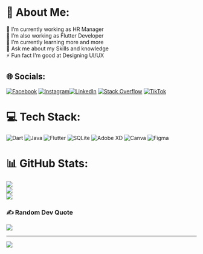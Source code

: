 # 💫 About Me:
🔭 I’m currently working as HR Manager<br>👯 I’m also working as Flutter Developer<br>🌱 I’m currently learning more and more<br>💬 Ask me about my Skills and knowledge<br>⚡ Fun fact I'm  good at Designing UI/UX


## 🌐 Socials:
[![Facebook](https://img.shields.io/badge/Facebook-%231877F2.svg?logo=Facebook&logoColor=white)](https://www.facebook.com/profile.php?id=100009104753026) [![Instagram](https://img.shields.io/badge/Instagram-%23E4405F.svg?logo=Instagram&logoColor=white)](https://instagram.com/Kamran2375)[![LinkedIn](https://img.shields.io/badge/LinkedIn-%230077B5.svg?logo=linkedin&logoColor=white)](https://www.linkedin.com/in/kamran-mehar-98b27b274/) [![Stack Overflow](https://img.shields.io/badge/-Stackoverflow-FE7A16?logo=stack-overflow&logoColor=white)](https://stackoverflow.com/users/15593880) [![TikTok](https://img.shields.io/badge/TikTok-%23000000.svg?logo=TikTok&logoColor=white)](https://tiktok.com/@kamranmehar88) 

# 💻 Tech Stack:
![Dart](https://img.shields.io/badge/dart-%230175C2.svg?style=for-the-badge&logo=dart&logoColor=white) ![Java](https://img.shields.io/badge/java-%23ED8B00.svg?style=for-the-badge&logo=java&logoColor=white) ![Flutter](https://img.shields.io/badge/Flutter-%2302569B.svg?style=for-the-badge&logo=Flutter&logoColor=white) ![SQLite](https://img.shields.io/badge/sqlite-%2307405e.svg?style=for-the-badge&logo=sqlite&logoColor=white) ![Adobe XD](https://img.shields.io/badge/Adobe%20XD-470137?style=for-the-badge&logo=Adobe%20XD&logoColor=#FF61F6) ![Canva](https://img.shields.io/badge/Canva-%2300C4CC.svg?style=for-the-badge&logo=Canva&logoColor=white) 	![Figma](https://img.shields.io/badge/figma-%23F24E1E.svg?style=for-the-badge&logo=figma&logoColor=white)
# 📊 GitHub Stats:
![](https://github-readme-stats.vercel.app/api?username=KamranMehar&theme=radical&hide_border=false&include_all_commits=false&count_private=false)<br/>
![](https://github-readme-streak-stats.herokuapp.com/?user=KamranMehar&theme=radical&hide_border=false)<br/>
![](https://github-readme-stats.vercel.app/api/top-langs/?username=KamranMehar&theme=radical&hide_border=false&include_all_commits=false&count_private=false&layout=compact)

### ✍️ Random Dev Quote
![](https://quotes-github-readme.vercel.app/api?type=vetical&theme=tokyonight)

---
[![](https://visitcount.itsvg.in/api?id=KamranMehar&icon=7&color=3)](https://visitcount.itsvg.in)

<!-- Proudly created with GPRM ( https://gprm.itsvg.in ) -->
